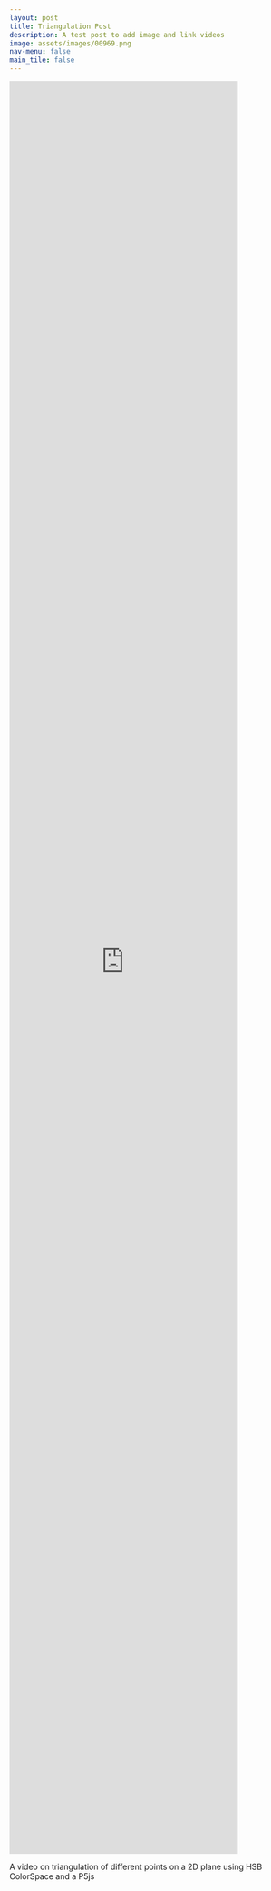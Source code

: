 ```yaml
---
layout: post
title: Triangulation Post
description: A test post to add image and link videos
image: assets/images/00969.png
nav-menu: false
main_tile: false
---
```

<script>
  function resizeIframe(obj) {
    obj.style.height = obj.contentWindow.document.documentElement.scrollHeight + 'px';
  }
</script>
<iframe style=" height: 80%; width: 80%;;" src="https://www.youtube.com/embed/fY4qkfjJo6A" frameborder="0" scrolling="no" onload="resizeIframe(this)" allow="accelerometer; autoplay; encrypted-media; gyroscope; picture-in-picture" allowfullscreen></iframe>

A video on triangulation of different points on a 2D plane using HSB ColorSpace and a P5js



